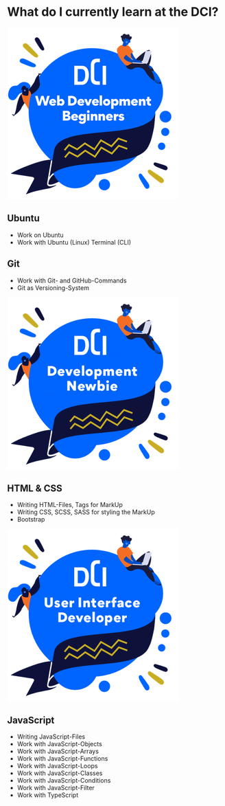# What do I currently learn at the DCI?

![WebDev Beginner](./badges/Digital%20Career%20Institute%20-%20Beginner%20-%202023-08-11.png)

## Ubuntu

- Work on Ubuntu
- Work with Ubuntu (Linux) Terminal (CLI)

## Git

- Work with Git- and GitHub-Commands
- Git as Versioning-System

![WebDev NewBie](./badges/Digital%20Career%20Institute%20-%20Development%20newbie%20-%202023-10-07.png)

## HTML & CSS

- Writing HTML-Files, Tags for MarkUp
- Writing CSS, SCSS, SASS for styling the MarkUp
- Bootstrap

![WebDev Interface Developer](./badges/Digital%20Career%20Institute%20-%20User%20Interface%20developer%20-%202023-10-07.png)

## JavaScript

- Writing JavaScript-Files
- Work with JavaScript-Objects
- Work with JavaScript-Arrays
- Work with JavaScript-Functions
- Work with JavaScript-Loops
- Work with JavaScript-Classes
- Work with JavaScript-Conditions
- Work with JavaScript-Filter
- Work with TypeScript

<!-- * ![WebDev Frontend Developer](./badges/Digital%20Career%20Institute%20-%20Frontend%20developer%20-%202023-10-07.png) -->
